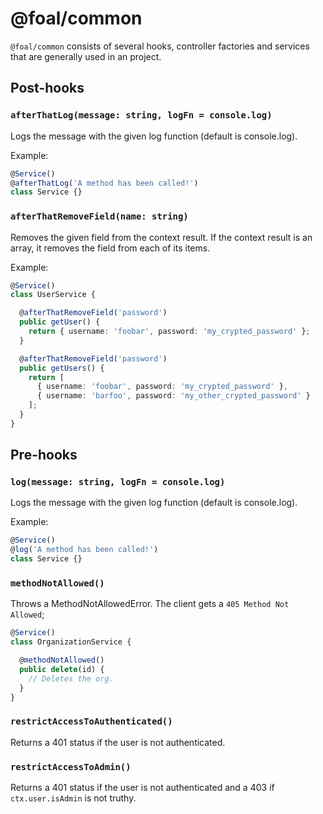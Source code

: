# @foal/common

`@foal/common` consists of several hooks, controller factories and services that are generally used in an project.

## Post-hooks

### `afterThatLog(message: string, logFn = console.log)`

Logs the message with the given log function (default is console.log).

Example:
```typescript
@Service()
@afterThatLog('A method has been called!')
class Service {}
```

### `afterThatRemoveField(name: string)`

Removes the given field from the context result. If the context result is an array, it removes the field from each of its items.

Example:
```typescript
@Service()
class UserService {

  @afterThatRemoveField('password')
  public getUser() {
    return { username: 'foobar', password: 'my_crypted_password' };
  }

  @afterThatRemoveField('password')
  public getUsers() {
    return [
      { username: 'foobar', password: 'my_crypted_password' },
      { username: 'barfoo', password: 'my_other_crypted_password' }
    ];
  }
}
```

## Pre-hooks

### `log(message: string, logFn = console.log)`

Logs the message with the given log function (default is console.log).

Example:
```typescript
@Service()
@log('A method has been called!')
class Service {}
```

### `methodNotAllowed()`

Throws a MethodNotAllowedError. The client gets a `405 Method Not Allowed`;

```typescript
@Service()
class OrganizationService {

  @methodNotAllowed()
  public delete(id) {
    // Deletes the org.
  }
}
```

### `restrictAccessToAuthenticated()`

Returns a 401 status if the user is not authenticated.

### `restrictAccessToAdmin()`

Returns a 401 status if the user is not authenticated and a 403 if `ctx.user.isAdmin` is not truthy.